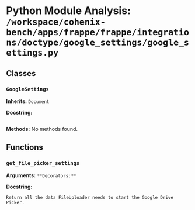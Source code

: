 # Python Module Analysis: `/workspace/cohenix-bench/apps/frappe/frappe/integrations/doctype/google_settings/google_settings.py`

## Classes

### `GoogleSettings`
**Inherits:** `Document`


**Docstring:**
```

```

**Methods:**
No methods found.




## Functions

### `get_file_picker_settings`
**Arguments:** ``
**Decorators:** ``

**Docstring:**
```
Return all the data FileUploader needs to start the Google Drive Picker.
```


